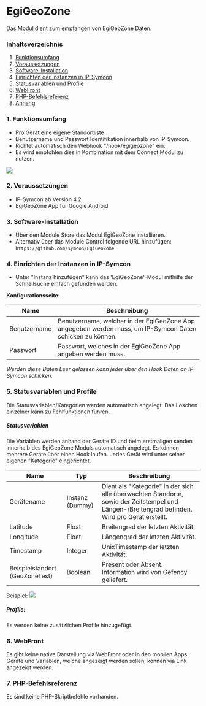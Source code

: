 # EgiGeoZone
Das Modul dient zum empfangen von EgiGeoZone Daten.

### Inhaltsverzeichnis

1. [Funktionsumfang](#1-funktionsumfang)
2. [Voraussetzungen](#2-voraussetzungen)
3. [Software-Installation](#3-software-installation)
4. [Einrichten der Instanzen in IP-Symcon](#4-einrichten-der-instanzen-in-ip-symcon)
5. [Statusvariablen und Profile](#5-statusvariablen-und-profile)
6. [WebFront](#6-webfront)
7. [PHP-Befehlsreferenz](#7-php-befehlsreferenz)
8. [Anhang](#8-anhang)


### 1. Funktionsumfang

* Pro Gerät eine eigene Standortliste
* Benutzername und Passwort Identifikation innerhalb von IP-Symcon.
* Richtet automatisch den Webhook "/hook/egigeozone" ein.
 * Es wird empfohlen dies in Kombination mit dem Connect Modul zu nutzen.

![](EgiGeoZone-InAppConfig.png)

### 2. Voraussetzungen

- IP-Symcon ab Version 4.2
- EgiGeoZone App für Google Android

### 3. Software-Installation

* Über den Module Store das Modul EgiGeoZone installieren.
* Alternativ über das Module Control folgende URL hinzufügen:
`https://github.com/symcon/EgiGeoZone`

### 4. Einrichten der Instanzen in IP-Symcon

- Unter "Instanz hinzufügen" kann das 'EgiGeoZone'-Modul mithilfe der Schnellsuche einfach gefunden werden.

__Konfigurationsseite__:

Name         | Beschreibung
------------ | ---------------------------------
Benutzername | Benutzername, welcher in der EgiGeoZone App angegeben werden muss, um IP-Symcon Daten schicken zu können.
Passwort     | Passwort, welches in der EgiGeoZone App angeben werden muss.

_Werden diese Daten Leer gelassen kann jeder über den Hook Daten an IP-Symcon schicken._

### 5. Statusvariablen und Profile

Die Statusvariablen/Kategorien werden automatisch angelegt. Das Löschen einzelner kann zu Fehlfunktionen führen.

##### Statusvariablen
Die Variablen werden anhand der Geräte ID und beim erstmaligen senden innerhalb des EgiGeoZone Moduls automatisch angelegt. Es können mehrere Geräte über einen Hook laufen. Jedes Gerät wird unter seiner eigenen "Kategorie" eingerichtet.

Name                           | Typ             | Beschreibung
------------------------------ | --------------- | ----------------
Gerätename                     | Instanz (Dummy) | Dient als "Kategorie" in der sich alle überwachten Standorte, sowie der Zeitstempel und Längen-/Breitengrad befinden. Wird pro Gerät erstellt.
Latitude                       | Float           | Breitengrad der letzten Aktivität.
Longitude                      | Float           | Längengrad der letzten Aktivität.
Timestamp                      | Integer         | UnixTimestamp der letzten Aktivität.
Beispielstandort (GeoZoneTest) | Boolean         | Present oder Absent. Information wird von Gefency geliefert.

Beispiel:
![](EgiGeoZone-Variablen.png)

##### Profile:

Es werden keine zusätzlichen Profile hinzugefügt.

### 6. WebFront

Es gibt keine native Darstellung via WebFront oder in den mobilen Apps.
Geräte und Variablen, welche angezeigt werden sollen, können via Link angezeigt werden.

### 7. PHP-Befehlsreferenz

Es sind keine PHP-Skriptbefehle vorhanden.
